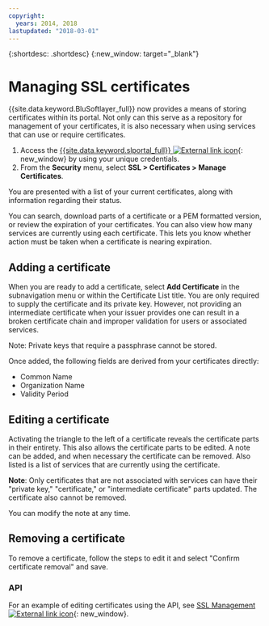 ```yaml
---
copyright:
  years: 2014, 2018
lastupdated: "2018-03-01"
---
```


{:shortdesc: .shortdesc}
{:new_window: target="_blank"}

# Managing SSL certificates

{{site.data.keyword.BluSoftlayer_full}} now provides a means of storing certificates within its portal. Not only can this serve as a repository for management of your certificates, it is also necessary when using services that can use or require certificates.

1. Access the [{{site.data.keyword.slportal_full}} ![External link icon](../../icons/launch-glyph.svg "External link icon")](https://control.softlayer.com/){: new_window} by using your unique credentials.
2. From the **Security** menu, select **SSL > Certificates > Manage Certificates**.

You are presented with a list of your current certificates, along with information regarding their status.

You can search, download parts of a certificate or a PEM formatted version, or review the expiration of your certificates. You can also view how many services are currently using each certificate. This lets you know whether action must be taken when a certificate is nearing expiration.

## Adding a certificate

When you are ready to add a certificate, select **Add Certificate** in the subnavigation menu or within the Certificate List title. You are only required to supply the certificate and its private key. However, not providing an intermediate certificate when your issuer provides one can result in a broken certificate chain and improper validation for users or associated services.

Note: Private keys that require a passphrase cannot be stored.

Once added, the following fields are derived from your certificates directly:

* Common Name
* Organization Name
* Validity Period

## Editing a certificate

Activating the triangle to the left of a certificate reveals the certificate parts in their entirety. This also allows the certificate parts to be edited. A note can be added, and when necessary the certificate can be removed. Also listed is a list of services that are currently using the certificate.

**Note**: Only certificates that are not associated with services can have their "private key," "certificate," or "intermediate certificate" parts updated.  The certificate also cannot be removed.

You can modify the note at any time.

## Removing a certificate

To remove a certificate, follow the steps to edit it and select "Confirm certificate removal" and save.

### API

For an example of editing certificates using the API, see [SSL Management ![External link icon](../../icons/launch-glyph.svg "External link icon")](http://sldn.softlayer.com/article/ssl-management){: new_window}. 
